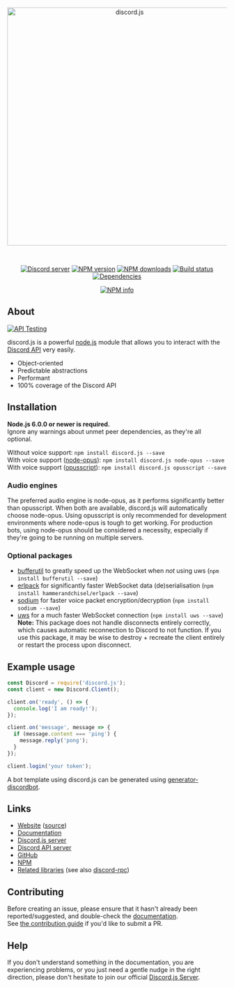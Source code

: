<div align="center">
  <br />
  <p>
    <a href="https://discord.js.org"><img src="https://discord.js.org/static/logo.svg" width="546" alt="discord.js" /></a>
  </p>
  <br />
  <p>
    <a href="https://discord.gg/bRCvFy9"><img src="https://discordapp.com/api/guilds/222078108977594368/embed.png" alt="Discord server" /></a>
    <a href="https://www.npmjs.com/package/discord.js"><img src="https://img.shields.io/npm/v/discord.js.svg?maxAge=3600" alt="NPM version" /></a>
    <a href="https://www.npmjs.com/package/discord.js"><img src="https://img.shields.io/npm/dt/discord.js.svg?maxAge=3600" alt="NPM downloads" /></a>
    <a href="https://travis-ci.org/hydrabolt/discord.js"><img src="https://travis-ci.org/hydrabolt/discord.js.svg" alt="Build status" /></a>
    <a href="https://david-dm.org/hydrabolt/discord.js"><img src="https://img.shields.io/david/hydrabolt/discord.js.svg?maxAge=3600" alt="Dependencies" /></a>
  </p>
  <p>
    <a href="https://nodei.co/npm/discord.js/"><img src="https://nodei.co/npm/discord.js.png?downloads=true&stars=true" alt="NPM info" /></a>
  </p>
</div>

## About
[![API Testing](https://img.shields.io/badge/API%20Test-RapidAPI-blue.svg)](https://rapidapi.com/package/DiscordBot/functions?utm_source=DiscordBotGithub&utm_medium=button&utm_content=Vender_Github)

discord.js is a powerful [node.js](https://nodejs.org) module that allows you to interact with the
[Discord API](https://discordapp.com/developers/docs/intro) very easily.

- Object-oriented
- Predictable abstractions
- Performant
- 100% coverage of the Discord API

## Installation
**Node.js 6.0.0 or newer is required.**  
Ignore any warnings about unmet peer dependencies, as they're all optional.

Without voice support: `npm install discord.js --save`  
With voice support ([node-opus](https://www.npmjs.com/package/node-opus)): `npm install discord.js node-opus --save`  
With voice support ([opusscript](https://www.npmjs.com/package/opusscript)): `npm install discord.js opusscript --save`

### Audio engines
The preferred audio engine is node-opus, as it performs significantly better than opusscript. When both are available, discord.js will automatically choose node-opus.
Using opusscript is only recommended for development environments where node-opus is tough to get working.
For production bots, using node-opus should be considered a necessity, especially if they're going to be running on multiple servers.

### Optional packages
- [bufferutil](https://www.npmjs.com/package/bufferutil) to greatly speed up the WebSocket when *not* using uws (`npm install bufferutil --save`)
- [erlpack](https://github.com/hammerandchisel/erlpack) for significantly faster WebSocket data (de)serialisation (`npm install hammerandchisel/erlpack --save`)
- [sodium](https://www.npmjs.com/package/sodium) for faster voice packet encryption/decryption (`npm install sodium --save`)
- [uws](https://www.npmjs.com/package/uws) for a much faster WebSocket connection (`npm install uws --save`)  
  **Note:** This package does not handle disconnects entirely correctly, which causes automatic reconnection to Discord to not function.
  If you use this package, it may be wise to destroy + recreate the client entirely or restart the process upon disconnect.

## Example usage
```js
const Discord = require('discord.js');
const client = new Discord.Client();

client.on('ready', () => {
  console.log('I am ready!');
});

client.on('message', message => {
  if (message.content === 'ping') {
    message.reply('pong');
  }
});

client.login('your token');
```

A bot template using discord.js can be generated using [generator-discordbot](https://www.npmjs.com/package/generator-discordbot).

## Links
* [Website](https://discord.js.org/) ([source](https://github.com/hydrabolt/discord.js-site))
* [Documentation](https://discord.js.org/#/docs)
* [Discord.js server](https://discord.gg/bRCvFy9)
* [Discord API server](https://discord.gg/rV4BwdK)
* [GitHub](https://github.com/hydrabolt/discord.js)
* [NPM](https://www.npmjs.com/package/discord.js)
* [Related libraries](https://discordapi.com/unofficial/libs.html) (see also [discord-rpc](https://www.npmjs.com/package/discord-rpc))

## Contributing
Before creating an issue, please ensure that it hasn't already been reported/suggested, and double-check the
[documentation](https://discord.js.org/#/docs).  
See [the contribution guide](https://github.com/hydrabolt/discord.js/blob/master/CONTRIBUTING.md) if you'd like to submit a PR.

## Help
If you don't understand something in the documentation, you are experiencing problems, or you just need a gentle
nudge in the right direction, please don't hesitate to join our official [Discord.js Server](https://discord.gg/bRCvFy9).
